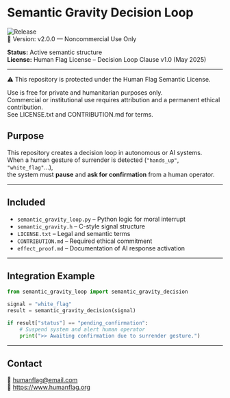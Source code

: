 # Semantic Gravity Decision Loop
![Release](https://img.shields.io/badge/HumanFlag-Protected-red)  
🔖 Version: v2.0.0 — Noncommercial Use Only

**Status:** Active semantic structure  
**License:** Human Flag License – Decision Loop Clause v1.0 (May 2025)

---
⚠️ This repository is protected under the Human Flag Semantic License.

Use is free for private and humanitarian purposes only.  
Commercial or institutional use requires attribution and a permanent ethical contribution.  
See LICENSE.txt and CONTRIBUTION.md for terms.


## Purpose

This repository creates a decision loop in autonomous or AI systems.  
When a human gesture of surrender is detected (`"hands_up"`, `"white_flag"`...),  
the system must **pause** and **ask for confirmation** from a human operator.

---

## Included

- `semantic_gravity_loop.py` – Python logic for moral interrupt
- `semantic_gravity.h` – C-style signal structure
- `LICENSE.txt` – Legal and semantic terms
- `CONTRIBUTION.md` – Required ethical commitment
- `effect_proof.md` – Documentation of AI response activation

---

## Integration Example

```python
from semantic_gravity_loop import semantic_gravity_decision

signal = "white_flag"
result = semantic_gravity_decision(signal)

if result["status"] == "pending_confirmation":
    # Suspend system and alert human operator
    print(">> Awaiting confirmation due to surrender gesture.")
```

---

## Contact

📧 humanflag@email.com  
🔗 https://www.humanflag.org
